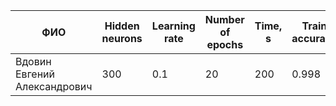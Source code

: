 | ФИО | Hidden neurons| Learning rate | Number of epochs | Time, s |Train accuracy | Test accuracy |
|-|-|-|-|-|-|-|
| Вдовин Евгений Александрович | 300 | 0.1 | 20 | 200 | 0.998 | 0.954 |
